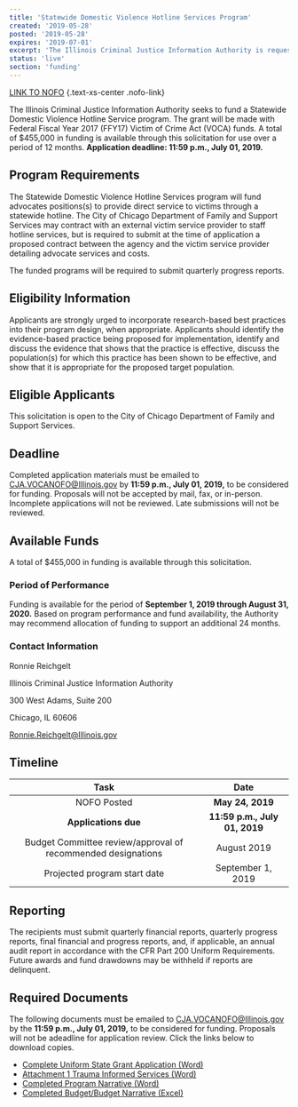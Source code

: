 ```yaml
---
title: 'Statewide Domestic Violence Hotline Services Program'
created: '2019-05-28'
posted: '2019-05-28'
expires: '2019-07-01'
excerpt: 'The Illinois Criminal Justice Information Authority is requesting applications for grants for the Services for Underserved Areas and Victim Groups Program. Grants will be made with FFY18 Violence Against Women Act funds. A total of $1.4 million is available through this solicitation for use over a period of 12 months. '
status: 'live'
section: 'funding'
---
```


[LINK TO NOFO](VOCADVHotlineNOFO.docx) {.text-xs-center .nofo-link}

The Illinois Criminal Justice Information Authority seeks to fund a Statewide Domestic Violence Hotline Service program. The grant will be made with Federal Fiscal Year 2017 (FFY17) Victim of Crime Act (VOCA) funds. A total of $455,000 in funding is available through this solicitation for use over a period of 12 months.
**Application deadline: 11:59 p.m., July 01, 2019.**

## Program Requirements

The Statewide Domestic Violence Hotline Services program will fund advocates positions(s) to provide direct service to victims through a statewide hotline. The City of Chicago Department of Family and Support Services may contract with an external victim service provider to staff hotline services, but is required to submit at the time of application a proposed contract between the agency and the victim service provider detailing advocate services and costs.

The funded programs will be required to submit quarterly progress reports.

## Eligibility Information

Applicants are strongly urged to incorporate research-based best practices into their program design, when appropriate. Applicants should identify the evidence-based practice being proposed for implementation, identify and discuss the evidence that shows that the practice is effective, discuss the population(s) for which this practice has been shown to be effective, and show that it is appropriate for the proposed target population.

## Eligible Applicants

This solicitation is open to the City of Chicago Department of Family and Support Services.

## Deadline

Completed application materials must be emailed to CJA.VOCANOFO@Illinois.gov by **11:59 p.m., July 01, 2019,** to be considered for funding. Proposals will not be accepted by mail, fax, or in-person. Incomplete applications will not be reviewed. Late submissions will not be reviewed.

## Available Funds

A total of $455,000 in funding is available through this solicitation.

### Period of Performance

Funding is available for the period of **September 1, 2019 through August 31, 2020.** Based on program performance and fund availability, the Authority may recommend allocation of funding to support an additional 24 months.

### Contact Information

Ronnie Reichgelt

Illinois Criminal Justice Information Authority

300 West Adams, Suite 200

Chicago, IL 60606

Ronnie.Reichgelt@Illinois.gov

## Timeline

|                             Task                             |             Date              |
| :----------------------------------------------------------: | :---------------------------: |
|                         NOFO Posted                          |       **May 24, 2019**        |
|                     **Applications due**                     | **11:59 p.m., July 01, 2019** |
| Budget Committee review/approval of recommended designations |          August 2019          |
|                 Projected program start date                 |       September 1, 2019       |

## Reporting

The recipients must submit quarterly financial reports, quarterly progress reports, final financial and progress reports, and, if applicable, an annual audit report in accordance with the CFR Part 200 Uniform Requirements. Future awards and fund drawdowns may be withheld if reports are delinquent.

## Required Documents

The following documents must be emailed to CJA.VOCANOFO@Illinois.gov by the **11:59 p.m., July 01, 2019,** to be considered for funding. Proposals will not be adeadline for application review. Click the links below to download copies.

- [Complete Uniform State Grant Application (Word)](VOCAHotlineUniformApplicationforGrantAssistance.docx)
- [Attachment 1 Trauma Informed Services (Word)](ATTACHMENT1TraumaInformedServices.docx)
- [Completed Program Narrative (Word)](VOCAStatewideDomesticViolenceHotlineProposalNarrative.docx)
- [Completed Budget/Budget Narrative (Excel)](VOCAStatewideDVHotlineUniformBudget.xlsx)

